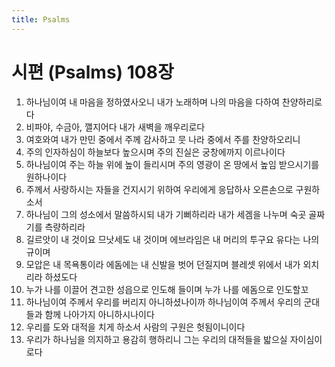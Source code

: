 ```yaml
---
title: Psalms
---
```


# 시편 (Psalms) 108장
1. 하나님이여 내 마음을 정하였사오니 내가 노래하며 나의 마음을 다하여 찬양하리로다
1. 비파야, 수금아, 깰지어다 내가 새벽을 깨우리로다
1. 여호와여 내가 만민 중에서 주께 감사하고 뭇 나라 중에서 주를 찬양하오리니
1. 주의 인자하심이 하늘보다 높으시며 주의 진실은 궁창에까지 이르나이다
1. 하나님이여 주는 하늘 위에 높이 들리시며 주의 영광이 온 땅에서 높임 받으시기를 원하나이다
1. 주께서 사랑하시는 자들을 건지시기 위하여 우리에게 응답하사 오른손으로 구원하소서
1. 하나님이 그의 성소에서 말씀하시되 내가 기뻐하리라 내가 세겜을 나누며 숙곳 골짜기를 측량하리라
1. 길르앗이 내 것이요 므낫세도 내 것이며 에브라임은 내 머리의 투구요 유다는 나의 규이며
1. 모압은 내 목욕통이라 에돔에는 내 신발을 벗어 던질지며 블레셋 위에서 내가 외치리라 하셨도다
1. 누가 나를 이끌어 견고한 성읍으로 인도해 들이며 누가 나를 에돔으로 인도할꼬
1. 하나님이여 주께서 우리를 버리지 아니하셨나이까 하나님이여 주께서 우리의 군대들과 함께 나아가지 아니하시나이다
1. 우리를 도와 대적을 치게 하소서 사람의 구원은 헛됨이니이다
1. 우리가 하나님을 의지하고 용감히 행하리니 그는 우리의 대적들을 밟으실 자이심이로다